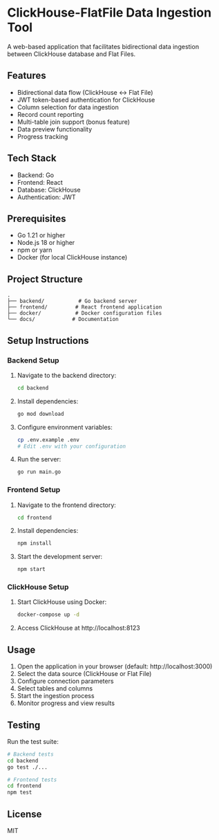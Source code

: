 # ClickHouse-FlatFile Data Ingestion Tool

A web-based application that facilitates bidirectional data ingestion between ClickHouse database and Flat Files.

## Features

- Bidirectional data flow (ClickHouse ↔ Flat File)
- JWT token-based authentication for ClickHouse
- Column selection for data ingestion
- Record count reporting
- Multi-table join support (bonus feature)
- Data preview functionality
- Progress tracking

## Tech Stack

- Backend: Go
- Frontend: React
- Database: ClickHouse
- Authentication: JWT

## Prerequisites

- Go 1.21 or higher
- Node.js 18 or higher
- npm or yarn
- Docker (for local ClickHouse instance)

## Project Structure

```
.
├── backend/           # Go backend server
├── frontend/         # React frontend application
├── docker/           # Docker configuration files
└── docs/            # Documentation
```

## Setup Instructions

### Backend Setup

1. Navigate to the backend directory:
   ```bash
   cd backend
   ```

2. Install dependencies:
   ```bash
   go mod download
   ```

3. Configure environment variables:
   ```bash
   cp .env.example .env
   # Edit .env with your configuration
   ```

4. Run the server:
   ```bash
   go run main.go
   ```

### Frontend Setup

1. Navigate to the frontend directory:
   ```bash
   cd frontend
   ```

2. Install dependencies:
   ```bash
   npm install
   ```

3. Start the development server:
   ```bash
   npm start
   ```

### ClickHouse Setup

1. Start ClickHouse using Docker:
   ```bash
   docker-compose up -d
   ```

2. Access ClickHouse at http://localhost:8123

## Usage

1. Open the application in your browser (default: http://localhost:3000)
2. Select the data source (ClickHouse or Flat File)
3. Configure connection parameters
4. Select tables and columns
5. Start the ingestion process
6. Monitor progress and view results

## Testing

Run the test suite:
```bash
# Backend tests
cd backend
go test ./...

# Frontend tests
cd frontend
npm test
```

## License

MIT 